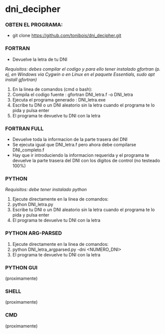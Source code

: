 # dni_decipher

### OBTEN EL PROGRAMA:
+ git clone https://github.com/tonibois/dni_decipher.git

### FORTRAN
+ Devuelve la letra de tu DNI

*Requisitos: debes compilar el codigo y para ello tener instalado gfortran (p. ej, en Windows via Cygwin o en Linux en el paquete Essentials, sudo apt install gfortran)*

1. En la linea de comandos (cmd o bash):
2. Compila el codigo fuente          : gfortran DNI_letra.f -o DNI_letra
3. Ejecuta el programa generado      : DNI_letra.exe
4. Escribe tu DNI o un DNI aleatorio sin la letra cuando el programa te lo pida y pulsa enter
5. El programa te devuelve tu DNI con la letra


### FORTRAN FULL
+ Devuelve toda la informacion de la parte trasera del DNI
+ Se ejecuta igual que DNI_letra.f pero ahora debe compilarse DNI_completo.f
+ Hay que ir introduciendo la informacion requerida y el programa te devuelve la parte trasera del DNI con los digitos de control (no testeado 100%)


### PYTHON
*Requisitos: debe tener instalado python*

1. Ejecute directamente en la linea de comandos:
2. python DNI_letra.py
3. Escribe tu DNI o un DNI aleatorio sin la letra cuando el programa te lo pida y pulsa enter
4. El programa te devuelve tu DNI con la letra

### PYTHON ARG-PARSED
1. Ejecute directamente en la linea de comandos:
2. python DNI_letra_argparsed.py -dni <NUMERO_DNI>
4. El programa te devuelve tu DNI con la letra

### PYTHON GUI
(proximamente)

### SHELL
(proximamente)

### CMD
(proximamente)


